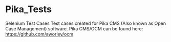 # Pika_Tests
Selenium Test Cases
Test cases created for Pika CMS (Also known as Open Case Management) software.
Pika CMS/OCM can be found here:
https://github.com/aworley/ocm
